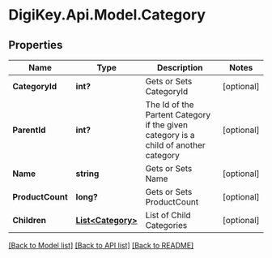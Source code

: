 # DigiKey.Api.Model.Category
## Properties

Name | Type | Description | Notes
------------ | ------------- | ------------- | -------------
**CategoryId** | **int?** | Gets or Sets CategoryId | [optional] 
**ParentId** | **int?** | The Id of the Partent Category if the given category is a child of another category | [optional] 
**Name** | **string** | Gets or Sets Name | [optional] 
**ProductCount** | **long?** | Gets or Sets ProductCount | [optional] 
**Children** | [**List&lt;Category&gt;**](Category.md) | List of Child Categories | [optional] 

[[Back to Model list]](../README.md#documentation-for-models) [[Back to API list]](../README.md#documentation-for-api-endpoints) [[Back to README]](../README.md)

